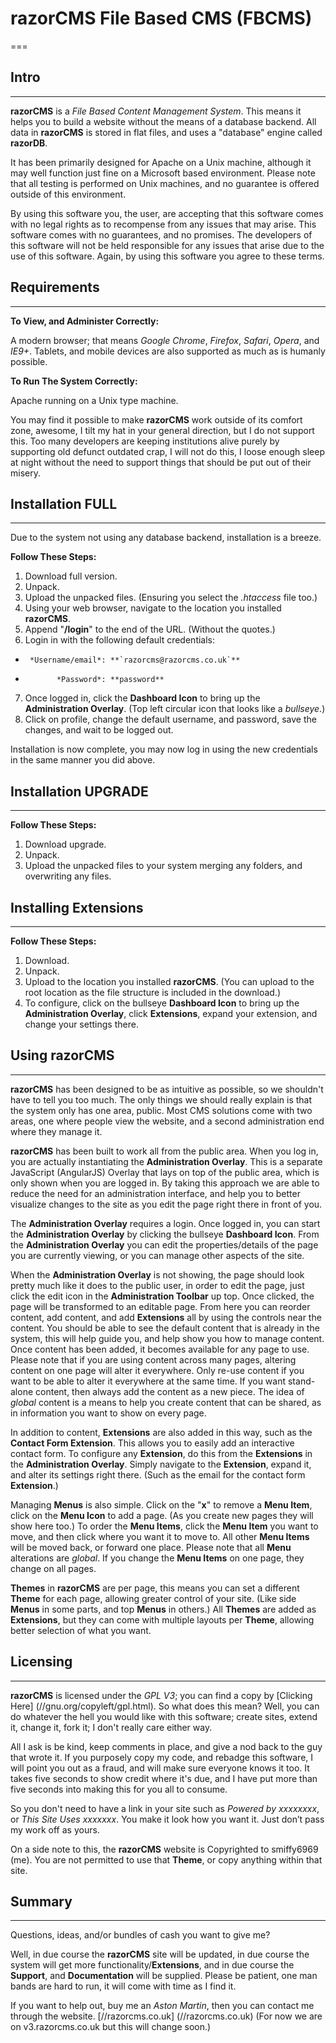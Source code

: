# razorCMS File Based CMS (FBCMS)

===


## Intro
---


**razorCMS** is a *File Based Content Management System*.
This means it helps you to build a website without the means of a database backend.
All data in **razorCMS** is stored in flat files, and uses a "database" engine called **razorDB**.

It has been primarily designed for Apache on a Unix machine, although it may well function just fine on a Microsoft based environment. Please note that all testing is performed on Unix machines, and no guarantee is offered outside of this environment.

By using this software you, the user, are accepting that this software comes with no legal rights as to recompense from any issues that may arise. This software comes with no guarantees, and no promises. The developers of this software will not be held responsible for any issues that arise due to the use of this software. Again, by using this software you agree to these terms.


## Requirements
---


**To View, and Administer Correctly:**

A modern browser; that means *Google Chrome*, *Firefox*, *Safari*, *Opera*, and *IE9+*.
Tablets, and mobile devices are also supported as much as is humanly possible.


**To Run The System Correctly:**

Apache running on a Unix type machine.

You may find it possible to make **razorCMS** work outside of its comfort zone, awesome, I tilt my hat in your general direction, but I do not support this. Too many developers are keeping institutions alive purely by supporting old defunct outdated crap, I will not do this, I loose enough sleep at night without the need to support things that should be put out of their misery.


## Installation FULL
---

Due to the system not using any database backend, installation is a breeze.

**Follow These Steps:**

1. Download full version.
2. Unpack.
3. Upload the unpacked files. (Ensuring you select the *.htaccess* file too.)
4. Using your web browser, navigate to the location you installed **razorCMS**.
5. Append "**/login**" to the end of the URL. (Without the quotes.)
6. Login in with the following default credentials:
-      *Username/email*: **`razorcms@razorcms.co.uk`**
-            *Password*: **password**
7. Once logged in, click the **Dashboard Icon** to bring up the **Administration Overlay**. (Top left circular icon that looks like a *bullseye*.)
8. Click on profile, change the default username, and password, save the changes, and wait to be logged out.

Installation is now complete, you may now log in using the new credentials in the same manner you did above.


## Installation UPGRADE
---


**Follow These Steps:**

1. Download upgrade.
2. Unpack.
3. Upload the unpacked files to your system merging any folders, and overwriting any files.


## Installing Extensions
---


**Follow These Steps:**

1. Download.
2. Unpack.
3. Upload to the location you installed **razorCMS**. (You can upload to the root location as the file structure is included in the download.)
4. To configure, click on the bullseye **Dashboard Icon** to bring up the **Administration Overlay**, click **Extensions**, expand your extension, and change your settings there.


## Using razorCMS
---


**razorCMS** has been designed to be as intuitive as possible, so we shouldn't have to tell you too much. The only things we should really explain is that the system only has one area, public. Most CMS solutions come with two areas, one where people view the website, and a second administration end where they manage it.

**razorCMS** has been built to work all from the public area. When you log in, you are actually instantiating the **Administration Overlay**. This is a separate JavaScript (AngularJS) Overlay that lays on top of the public area, which is only shown when you are logged in. By taking this approach we are able to reduce the need for an administration interface, and help you to better visualize changes to the site as you edit the page right there in front of you.

The **Administration Overlay** requires a login. Once logged in, you can start the **Administration Overlay** by clicking the bullseye **Dashboard Icon**. From the **Administration Overlay** you can edit the properties/details of the page you are currently viewing, or you can manage other aspects of the site.

When the **Administration Overlay** is not showing, the page should look pretty much like it does to the public user, in order to edit the page, just click the edit icon in the **Administration Toolbar** up top. Once clicked, the page will be transformed to an editable page. From here you can reorder content, add content, and add **Extensions** all by using the controls near the content. You should be able to see the default content that is already in the system, this will help guide you, and help show you how to manage content. Once content has been added, it becomes available for any page to use. Please note that if you are using content across many pages, altering content on one page will alter it everywhere. Only re-use content if you want to be able to alter it everywhere at the same time. If you want stand-alone content, then always add the content as a new piece. The idea of *global* content is a means to help you create content that can be shared, as in information you want to show on every page.

In addition to content, **Extensions** are also added in this way, such as the **Contact Form Extension**. This allows you to easily add an interactive contact form. To configure any **Extension**, do this from the **Extensions** in the **Administration Overlay**. Simply navigate to the **Extension**, expand it, and alter its settings right there. (Such as the email for the contact form **Extension**.)

Managing **Menus** is also simple. Click on the "**x**" to remove a **Menu Item**, click on the **Menu Icon** to add a page. (As you create new pages they will show here too.) To order the **Menu Items**, click the **Menu Item** you want to move, and then click where you want it to move to. All other **Menu Items** will be moved back, or forward one place. Please note that all **Menu** alterations are *global*. If you change the **Menu Items** on one page, they change on all pages.

**Themes** in **razorCMS** are per page, this means you can set a different **Theme** for each page, allowing greater control of your site. (Like side **Menus** in some parts, and top **Menus** in others.) All **Themes** are added as **Extensions**, but they can come with multiple layouts per **Theme**, allowing better selection of what you want.


## Licensing
---


**razorCMS** is licensed under the *GPL V3*; you can find a copy by [Clicking Here] (//gnu.org/copyleft/gpl.html). So what does this mean? Well, you can do whatever the hell you would like with this software; create sites, extend it, change it, fork it; I don't really care either way.

All I ask is be kind, keep comments in place, and give a nod back to the guy that wrote it. If you purposely copy my code, and rebadge this software, I will point you out as a fraud, and will make sure everyone knows it too. It takes five seconds to show credit where it's due, and I have put more than five seconds into making this for you all to consume.

So you don't need to have a link in your site such as *Powered by xxxxxxxx*, or *This Site Uses xxxxxxx*. You make it look how you want it. Just don’t pass my work off as yours.

On a side note to this, the **razorCMS** website is Copyrighted to smiffy6969 (me). You are not permitted to use that **Theme**, or copy anything within that site.


## Summary
---


Questions, ideas, and/or bundles of cash you want to give me?

Well, in due course the **razorCMS** site will be updated, in due course the system will get more functionality/**Extensions**, and in due course the **Support**, and **Documentation** will be supplied. Please be patient, one man bands are hard to run, it will come with time as I find it.

If you want to help out, buy me an *Aston Martin*, then you can contact me through the website. [//razorcms.co.uk] (//razorcms.co.uk) (For now we are on v3.razorcms.co.uk but this will change soon.)


